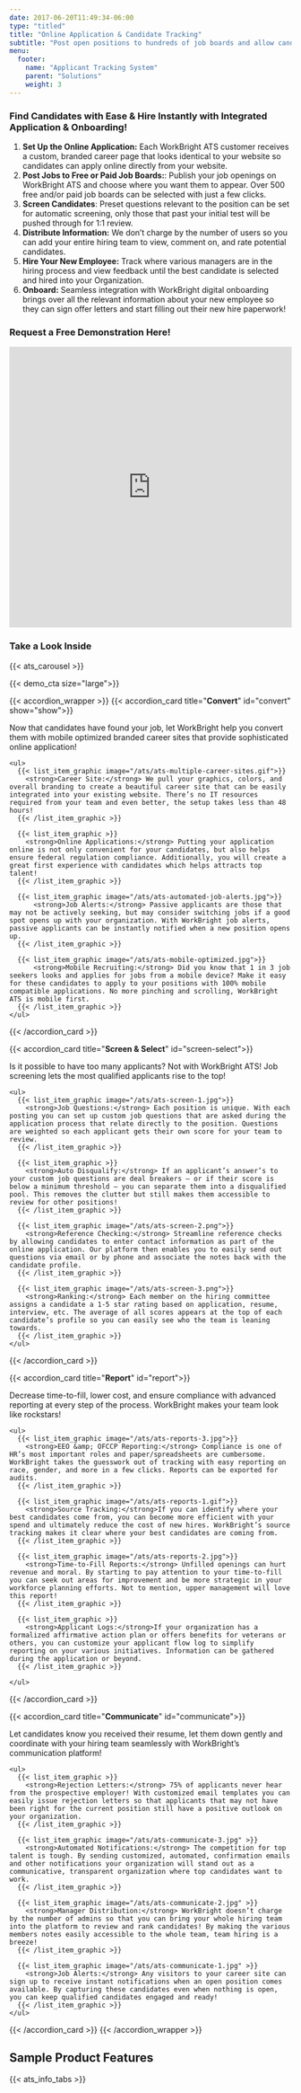 ```yaml
---
date: 2017-06-20T11:49:34-06:00
type: "titled"
title: "Online Application & Candidate Tracking"
subtitle: "Post open positions to hundreds of job boards and allow candidates to apply online!"
menu: 
  footer:
    name: "Applicant Tracking System"
    parent: "Solutions"
    weight: 3
---
```


<div class="paper">
  <div class="request-a-demo">
    <div class="row">
      <div class="col-md-6">
        <h3>Find Candidates with Ease &amp; Hire Instantly with Integrated Application &amp; Onboarding!</h3>
        <ol>
          <li><strong>Set Up the Online Application:</strong> Each WorkBright ATS customer receives a custom, branded career page that looks identical to your website so candidates can apply online directly from your website.</li>
          <li><strong>Post Jobs to Free or Paid Job Boards:</strong>: Publish your job openings on WorkBright ATS and choose where you want them to appear. Over 500 free and/or paid job boards can be selected with just a few clicks.</li> 
          <li><strong>Screen Candidates</strong>: Preset questions relevant to the position can be set for automatic screening, only those that past your initial test will be pushed through for 1:1 review.</li>
          <li><strong>Distribute Information:</strong> We don’t charge by the number of users so you can add your entire hiring team to view, comment on, and rate potential candidates.</li>
          <li><strong>Hire Your New Employee:</strong> Track where various managers are in the hiring process and view feedback until the best candidate is selected and hired into your Organization.</li>
          <li><strong>Onboard:</strong> Seamless integration with WorkBright digital onboarding brings over all the relevant information about your new employee so they can sign offer letters and start filling out their new hire paperwork!</li>
        </ol>
      </div>
      <div class='col-md-6'>
        <h3 class='text-center'>Request a Free Demonstration Here!</h3>
        <div class='form-bg'>
        <iframe src="http://www2.workbright.com/l/81162/2017-07-21/d3q69b" width="100%" height="500" type="text/html" frameborder="0" allowTransparency="true" style="border: 0" class='pardot-form'></iframe>
        </div>
      </div>
    </div>
  </div>

  <h3 class='text-center'>Take a Look Inside</h3>

  {{< ats_carousel >}}

</div>

{{< demo_cta size="large">}}

{{< accordion_wrapper >}}
  {{< accordion_card title="<strong>Convert</strong>" id="convert" show="show">}}
    <p>Now that candidates have found your job, let WorkBright help you convert them with mobile optimized branded career sites that provide sophisticated online application!</p>

    <ul>
      {{< list_item_graphic image="/ats/ats-multiple-career-sites.gif">}}
        <strong>Career Site:</strong> We pull your graphics, colors, and overall branding to create a beautiful career site that can be easily integrated into your existing website. There’s no IT resources required from your team and even better, the setup takes less than 48 hours!
      {{< /list_item_graphic >}}

      {{< list_item_graphic >}}
        <strong>Online Applications:</strong> Putting your application online is not only convenient for your candidates, but also helps ensure federal regulation compliance. Additionally, you will create a great first experience with candidates which helps attracts top talent!
      {{< /list_item_graphic >}}

      {{< list_item_graphic image="/ats/ats-automated-job-alerts.jpg">}}
          <strong>Job Alerts:</strong> Passive applicants are those that may not be actively seeking, but may consider switching jobs if a good spot opens up with your organization. With WorkBright job alerts, passive applicants can be instantly notified when a new position opens up.
      {{< /list_item_graphic >}}

      {{< list_item_graphic image="/ats/ats-mobile-optimized.jpg">}}
          <strong>Mobile Recruiting:</strong> Did you know that 1 in 3 job seekers looks and applies for jobs from a mobile device? Make it easy for these candidates to apply to your positions with 100% mobile compatible applications. No more pinching and scrolling, WorkBright ATS is mobile first.
      {{< /list_item_graphic >}}
    </ul>
  {{< /accordion_card >}}

  {{< accordion_card title="<strong>Screen &amp; Select</strong>" id="screen-select">}}
    <p>Is it possible to have too many applicants? Not with WorkBright ATS! Job screening lets the most qualified applicants rise to the top!</p>

    <ul>
      {{< list_item_graphic image="/ats/ats-screen-1.jpg">}}
        <strong>Job Questions:</strong> Each position is unique. With each posting you can set up custom job questions that are asked during the application process that relate directly to the position. Questions are weighted so each applicant gets their own score for your team to review. 
      {{< /list_item_graphic >}}

      {{< list_item_graphic >}}
        <strong>Auto Disqualify:</strong> If an applicant’s answer’s to your custom job questions are deal breakers – or if their score is below a minimum threshold – you can separate them into a disqualified pool. This removes the clutter but still makes them accessible to review for other positions!
      {{< /list_item_graphic >}}

      {{< list_item_graphic image="/ats/ats-screen-2.png">}}
        <strong>Reference Checking:</strong> Streamline reference checks by allowing candidates to enter contact information as part of the online application. Our platform then enables you to easily send out questions via email or by phone and associate the notes back with the candidate profile.
      {{< /list_item_graphic >}}

      {{< list_item_graphic image="/ats/ats-screen-3.png">}}
        <strong>Ranking:</strong> Each member on the hiring committee assigns a candidate a 1-5 star rating based on application, resume, interview, etc. The average of all scores appears at the top of each candidate’s profile so you can easily see who the team is leaning towards.
      {{< /list_item_graphic >}}
    </ul>
  {{< /accordion_card >}}

  {{< accordion_card title="<strong>Report</strong>" id="report">}}
    <p>Decrease time-to-fill, lower cost, and ensure compliance with advanced reporting at every step of the process. WorkBright makes your team look like rockstars!</p>

    <ul>
      {{< list_item_graphic image="/ats/ats-reports-3.jpg">}}
        <strong>EEO &amp; OFCCP Reporting:</strong> Compliance is one of HR’s most important roles and paper/spreadsheets are cumbersome. WorkBright takes the guesswork out of tracking with easy reporting on race, gender, and more in a few clicks. Reports can be exported for audits.
      {{< /list_item_graphic >}}

      {{< list_item_graphic image="/ats/ats-reports-1.gif">}}
        <strong>Source Tracking:</strong>If you can identify where your best candidates come from, you can become more efficient with your spend and ultimately reduce the cost of new hires. WorkBright’s source tracking makes it clear where your best candidates are coming from.
      {{< /list_item_graphic >}}

      {{< list_item_graphic image="/ats/ats-reports-2.jpg">}}
        <strong>Time-to-Fill Reports:</strong> Unfilled openings can hurt revenue and moral. By starting to pay attention to your time-to-fill you can seek out areas for improvement and be more strategic in your workforce planning efforts. Not to mention, upper management will love this report!
      {{< /list_item_graphic >}}

      {{< list_item_graphic >}}
        <strong>Applicant Logs:</strong>If your organization has a formalized affirmative action plan or offers benefits for veterans or others, you can customize your applicant flow log to simplify reporting on your various initiatives. Information can be gathered during the application or beyond.
      {{< /list_item_graphic >}}

    </ul>
  {{< /accordion_card >}}

  {{< accordion_card title="<strong>Communicate</strong>" id="communicate">}}
    <p>Let candidates know you received their resume, let them down gently and coordinate with your hiring team seamlessly with WorkBright’s communication platform!</p>

    <ul>
      {{< list_item_graphic >}}
        <strong>Rejection Letters:</strong> 75% of applicants never hear from the prospective employer! With customized email templates you can easily issue rejection letters so that applicants that may not have been right for the current position still have a positive outlook on your organization.
      {{< /list_item_graphic >}}

      {{< list_item_graphic image="/ats/ats-communicate-3.jpg" >}}
        <strong>Automated Notifications:</strong> The competition for top talent is tough. By sending customized, automated, confirmation emails and other notifications your organization will stand out as a communicative, transparent organization where top candidates want to work.
      {{< /list_item_graphic >}}

      {{< list_item_graphic image="/ats/ats-communicate-2.jpg" >}}
        <strong>Manager Distribution:</strong> WorkBright doesn’t charge by the number of admins so that you can bring your whole hiring team into the platform to review and rank candidates! By making the various members notes easily accessible to the whole team, team hiring is a breeze!
      {{< /list_item_graphic >}}

      {{< list_item_graphic image="/ats/ats-communicate-1.jpg" >}}
        <strong>Job Alerts:</strong> Any visitors to your career site can sign up to receive instant notifications when an open position comes available. By capturing these candidates even when nothing is open, you can keep qualified candidates engaged and ready!
      {{< /list_item_graphic >}}
    </ul>
  {{< /accordion_card >}}
{{< /accordion_wrapper >}}

<div class='clearfix'></div>

## Sample Product Features
{{< ats_info_tabs >}}